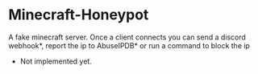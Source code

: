 # Minecraft-Honeypot
A fake minecraft server. Once a client connects you can send a discord webhook*, report the ip to AbuseIPDB* or run a command to block the ip

* Not implemented yet.
